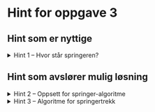 # Hint for oppgave 3

## Hint som er nyttige

<details>
<summary>Hint 1 – Hvor står springeren?</summary>

I likhet med i oppgave 2 finnes det to ulike tilnærminger til å finne springerens trekk. Vi kan
1. Se hvor springeren står og velge felter ut i fra posisjonen, eller
2. Velge felter rundt springeren ukritisk og deretter filtere bort posisjoner som
    1. er utenfor brettet, eller
    2. er opptatt av en brikke av samme farge

</details>

## Hint som avslører mulig løsning

<details>
<summary>Hint 2 – Oppsett for springer-algoritme</summary>

Dersom vi velger den ukritiske tilnærmingen hvor vi velger alle aktuelle felter rundt springeren og deretter filterer
bort felter utenfor brettet eller de som er opptatte av en brikke med samme farge (som finnes i `team` `HashSet`-et,
kan du gå frem slik:

```rust
let (x, y) = self.position.as_i8().unwrap();
let moves: HashSet<(i8, i8)> = HashSet::from_iter([
    // Fyll inn de aktuelle posisjonene rundt springeren her
]);
moves.as_board_positions().difference(team).cloned().collect()
```

</details>

<details>
<summary>Hint 3 – Algoritme for springertrekk</summary>

Her har vi fylt inn de aktuelle feltene rundt springeren, og bruker oppsettet fra hint 2 for å filtrere bort felter
utenfor brettet og som er opptatt av brikker med samme farge:

```rust
let (x, y) = self.position.as_i8().unwrap();
let moves: HashSet<(i8, i8)> = HashSet::from_iter([
                   (x - 1, y + 2), (x + 1, y + 2),
   (x - 2, y + 1),                                 (x + 2, y + 1),
   
   (x - 2, y - 1),                                 (x + 2, y - 1),
                   (x - 1, y - 2), (x + 1, y - 2),
]);
moves.as_board_positions().difference(team).cloned().collect()
```

PS! Kan du se hvorfor vi har plassert tuplene i dette mønsteret?

</details>